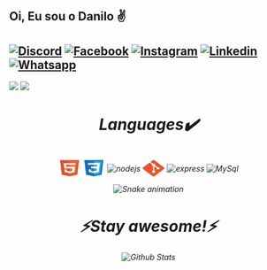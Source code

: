 ## Oi, Eu sou o Danilo ✌️



## [![Discord](https://img.shields.io/badge/Discord-7289DA?style=for-the-badge&logo=discord&logoColor=white)](https://discord.gg/ghaa7sEu) [![Facebook](https://img.shields.io/badge/Facebook-1877F2?style=for-the-badge&logo=facebook&logoColor=white)](https://www.facebook.com/danilo.diniz.319452) [![Instagram](https://img.shields.io/badge/Instagram-E4405F?style=for-the-badge&logo=instagram&logoColor=white)](https://www.instagram.com/dan_dinizs/) [![Linkedin](https://img.shields.io/badge/LinkedIn-0077B5?style=for-the-badge&logo=linkedin&logoColor=white)](https://www.linkedin.com/in/danilo-diniz-dos-santos-7034b8136/) [![Whatsapp](https://img.shields.io/badge/WhatsApp-25D366?style=for-the-badge&logo=whatsapp&logoColor=white)](https://api.whatsapp.com/send?phone=5521979157512)




<div style = "display: inline_block" align = "justify">
<img width = "400px" src = "https://github-readme-stats.vercel.app/api?username=Niloxp753&show_icons=true&theme=gotham"> <img width = "380px" src = "https://github-readme-stats.vercel.app/api/top-langs/?username=Niloxp753&show_icons=true&theme=gotham">
</div>


    
    
## <h1 align='center'> <i>Languages✔️<i></h1>

<p align="center">
<div align="center" valign="top"><br>
  <img align="center" alt="HTML" height="30" width="40" src="https://raw.githubusercontent.com/devicons/devicon/master/icons/html5/html5-original.svg">
  <img align="center" alt="CSS" height="30" width="40" src="https://raw.githubusercontent.com/devicons/devicon/master/icons/css3/css3-original.svg">
  <img align="center" alt="nodejs" height="30" width="40" src="https://cdn.worldvectorlogo.com/logos/nodejs-icon.svg">
  <img align="center" alt="git" height="30" width="40" src="https://raw.githubusercontent.com/devicons/devicon/master/icons/git/git-original.svg">
  <img align="center" alt="express" height="30" width="40" src="https://cdn.jsdelivr.net/gh/devicons/devicon/icons/express/express-original.svg">
  <img align="center" alt="MySql" height="30" width="40" src="https://cdn.iconscout.com/icon/premium/png-256-thumb/mysql-1618950-1378113.png">
</div>
</p>
    
<div align="center">
  
  ![Snake animation](https://github.com/danielbped/danielbped/blob/output/github-contribution-grid-snake.svg)
  
</div>

<h1 align='center'>⚡️<i>Stay awesome!</i>⚡️</h1>

<p align="center">
        <img src="https://raw.githubusercontent.com/bornmay/bornmay/Update/svg/Bottom.svg" alt="Github Stats" />
</p>
